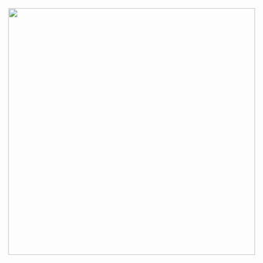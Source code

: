 <a href="https://github.com/potados99/potados99">
  <img src="https://github-readme-zen.herokuapp.com" width="500px">
</a>

